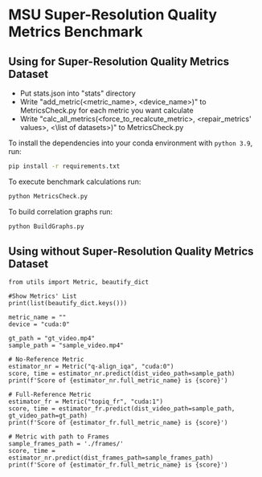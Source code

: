 # MSU Super-Resolution Quality Metrics Benchmark

## Using for Super-Resolution Quality Metrics Dataset
* Put stats.json into "stats" directory
* Write "add_metric(<metric_name>, <device_name>)" to MetricsCheck.py for each metric you want calculate
* Write "calc_all_metrics(<force_to_recalcute_metric>, <repair_metrics' values>, <\list of datasets>)" to MetricsCheck.py

To install the dependencies into your conda environment with `python 3.9`, run:
```bash
pip install -r requirements.txt
```

To execute benchmark calculations run:
```bash
python MetricsCheck.py
```

To build correlation graphs run:
```bash
python BuildGraphs.py
```

## Using without Super-Resolution Quality Metrics Dataset

```python3
from utils import Metric, beautify_dict

#Show Metrics' List
print(list(beautify_dict.keys()))

metric_name = ""
device = "cuda:0"

gt_path = "gt_video.mp4"
sample_path = "sample_video.mp4"

# No-Reference Metric
estimator_nr = Metric("q-align_iqa", "cuda:0")
score, time = estimator_nr.predict(dist_video_path=sample_path)
print(f'Score of {estimator_nr.full_metric_name} is {score}')

# Full-Reference Metric
estimator_fr = Metric("topiq_fr", "cuda:1")
score, time = estimator_fr.predict(dist_video_path=sample_path, gt_video_path=gt_path)
print(f'Score of {estimator_fr.full_metric_name} is {score}')

# Metric with path to Frames
sample_frames_path = './frames/'
score, time = estimator_nr.predict(dist_frames_path=sample_frames_path)
print(f'Score of {estimator_fr.full_metric_name} is {score}')
```
